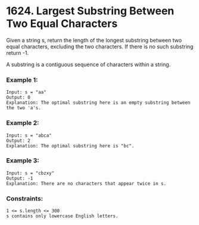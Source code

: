 # 1624. Largest Substring Between Two Equal Characters


Given a string s, return the length of the longest substring between two equal characters, excluding the two characters. If there is no such substring return -1.

A substring is a contiguous sequence of characters within a string.

 

### Example 1:
```
Input: s = "aa"
Output: 0
Explanation: The optimal substring here is an empty substring between the two 'a's.
```
### Example 2:
```
Input: s = "abca"
Output: 2
Explanation: The optimal substring here is "bc".
```
### Example 3:
```
Input: s = "cbzxy"
Output: -1
Explanation: There are no characters that appear twice in s.
```
 

### Constraints:
```
1 <= s.length <= 300
s contains only lowercase English letters.
```
